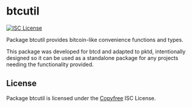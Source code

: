 btcutil
=======

[![ISC License](http://img.shields.io/badge/license-ISC-blue.svg)](http://Copyfree.org)

Package btcutil provides bitcoin-like convenience functions and types.

This package was developed for btcd and adapted to pktd, intentionally
designed so it can be used as a standalone package for any projects
needing the functionality provided.

## License

Package btcutil is licensed under the [Copyfree](http://Copyfree.org) ISC
License.
